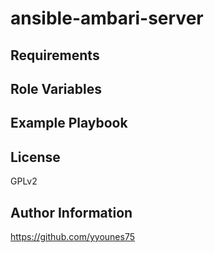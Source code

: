 ansible-ambari-server
=========


Requirements
------------


Role Variables
--------------


Example Playbook
----------------


License
-------

GPLv2

Author Information
------------------

https://github.com/yyounes75
